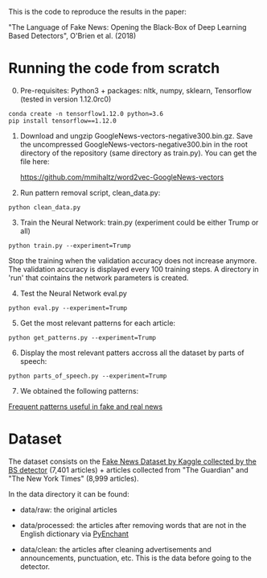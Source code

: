 This is the code to reproduce the results in the paper:

"The Language of Fake News: Opening the Black-Box of Deep Learning Based Detectors", O'Brien et al. (2018)

# Running the code from scratch

0. Pre-requisites: Python3 + packages: nltk, numpy, sklearn, Tensorflow (tested in version 1.12.0rc0)
 ```
 conda create -n tensorflow1.12.0 python=3.6
 pip install tensorflow==1.12.0
 ```
1. Download and ungzip GoogleNews-vectors-negative300.bin.gz. Save the uncompressed GoogleNews-vectors-negative300.bin in the root directory of the repository (same directory as train.py). You can get the file here:

    https://github.com/mmihaltz/word2vec-GoogleNews-vectors
    

2. Run pattern removal script, clean_data.py: 
 ```
python clean_data.py
 ```

3. Train the Neural Network: train.py (experiment could be either Trump or all)
```
python train.py --experiment=Trump
```
Stop the training when the validation accuracy does not increase anymore. The validation accuracy is displayed every 100 training steps. A directory in 'run' that cointains the network parameters is created.

4. Test the Neural Network eval.py
```
python eval.py --experiment=Trump
```

5. Get the most relevant patterns for each article:
```
python get_patterns.py --experiment=Trump
```
     
6. Display the most relevant patters accross all the dataset by parts of speech:
```
python parts_of_speech.py --experiment=Trump
```

7. We obtained the following patterns:

[Frequent patterns useful in fake and real news](PatternsTrump.md)
    
# Dataset

The dataset consists on the [Fake News Dataset by Kaggle collected by the BS detector](https://www.kaggle.com/mrisdal/fake-news) (7,401 articles) + articles collected from "The Guardian" and "The New York Times" (8,999 articles).

In the data directory it can be found:

- data/raw: the original articles
   
- data/processed: the articles after removing words that are not in the English dictionary via [PyEnchant](https://github.com/rfk/pyenchant)
   
- data/clean: the articles after cleaning advertisements and announcements, punctuation, etc. This is the data before going to the detector.
